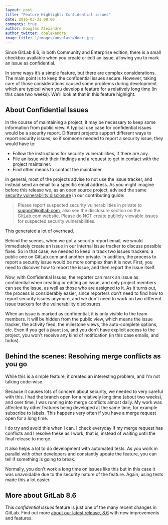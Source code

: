 ```yaml
---
layout: post
title: "Feature Highlight: Confidential issues"
date: 2016-03-31 08:00
comments: true
author: Douglas Alexandre
author_twitter: dbalexandre
image_title: '/images/unsplash/door.jpg'
---
```


Since GitLab 8.6, in both Community and Enterprise edition, there is a small
checkbox available when you create or edit an issue, allowing you to mark an
issue as confidential.

In some ways it’s a simple feature, but there are complex considerations.
The main point is to keep the confidential issues secure.
However, taking care of those considerations caused some problems during
development which are typical when you develop a feature for a relatively
long time (in this case two weeks). We'll look at that in this feature highlight.

<!-- more -->

## About Confidential Issues

In the course of maintaining a project, it may be necessary to keep some
information from public view. A typical use case for confidential issues would
be a security report. Different projects support different ways to report
security issues, so if someone needed to report a security issue, they would
have to:

- Follow the instructions for security vulnerabilities, if there are any.
- File an issue with their findings and a request to get in contact with the
  project maintainer.
- Find other means to contact the maintainer.

In general, most of the projects advise to not use the issue tracker, and
instead send an email to a specific email address. As you might imagine before
this release we, as an open source project, advised the same
[security vulnerability disclosure][disclosure] in our contributing guide:

> Please report suspected security vulnerabilities in private to
support@gitlab.com, also see the disclosure section on the GitLab.com website.
Please do NOT create publicly viewable issues for suspected security
vulnerabilities.

This generated a lot of overhead.

Behind the scenes, when we got a security report email, we would immediately
create an issue in our internal issue tracker to discuss possible fixes. So in
that case, we needed to keep in track two issues trackers: a public one on
GitLab.com and another private. In addition, the process to report a security
issue would be more complex than it is now. First, you need to discover how to
report the issue, and then report the issue itself.

Now, with Confidential Issues, the reporter can mark an issue as confidential
when creating or editing an issue, and only project members can see the issue,
as well as those who are assigned to it. As it turns out, the process is
considerably easier, since reporters don't need to find how to report security
issues anymore, and we don't need to work on two different issue trackers for
the vulnerability disclosures.

When an issue is marked as confidential, it is only visible to the team members.
It will be hidden from the public view, which means the issue tracker, the
activity feed, the milestone views, the auto-complete options, etc. Even if you
get a `@mention`, and you don’t have explicit access to the project, you won't
receive any kind of notification (in this case emails, and todos).

## Behind the scenes: Resolving merge conflicts as you go

While this is a simple feature, it created an interesting problem, and I'm not
talking code-wise.

Because it causes lots of concern about security, we needed to very careful
with this. I had the branch open for a relatively long time (about two weeks),
and over time, I was running into merge conflicts almost daily. My work was
affected by other features being developed at the same time, for example
subscribe to labels. This happens very often if you have a merge request open
for a long time.

I do try and avoid this when I can. I check everyday if my merge request has
conflicts and I resolve these as I work, that is, instead of waiting until
the final release to merge.

It also helps a lot to do development with automated tests. As you work in
parallel with other developers and constantly update the feature, you can tell
if something is going to break.

Normally, you don’t work a long time on issues like this but in this case it
was unavoidable due to the security nature of the feature. Again, using tests
made this a lot easier.

## More about GitLab 8.6

This *confidential issues* feature is just one of the many recent changes in GitLab.
Find out more [about our latest release, 8.6][release] with new improvements
and features.


[disclosure]: https://gitlab.com/gitlab-org/gitlab-ce/blob/master/CONTRIBUTING.md#security-vulnerability-disclosure
[release]: https://about.gitlab.com/2016/03/22/gitlab-8-6-released/